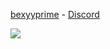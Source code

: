 [bexyyprime](https://discord.com/users/889928756154748948)  - [Discord]([https://discord.gg/9ApMGVjMHy](https://discord.gg/ZRC9vssvgG))

<img src="https://cdn.discordapp.com/avatars/889928756154748948/fa7f8a05462141893ad043f0b2e9ee21.webp?size=240"></img>


